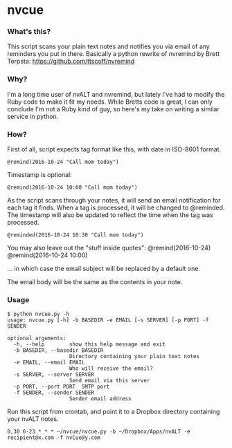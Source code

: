 # nvcue
### What's this?
This script scans your plain text notes and notifies you via email of any reminders you put in there.
Basically a python rewrite of nvremind by Brett Terpsta: https://github.com/ttscoff/nvremind

### Why?
I'm a long time user of nvALT and nvremind, but lately I've had to modify the Ruby code to make it fit my needs. While Bretts code is great, I can only conclude I'm not a Ruby kind of guy, so here's my take on writing a similar service in python.

### How?
First of all, script expects tag format like this, with date in ISO-8601 format.

    @remind(2016-10-24 "Call mom today")

Timestamp is optional:

    @remind(2016-10-24 10:00 "Call mom today")

As the script scans through your notes, it will send an email notification for each tag it finds. When a tag is processed, it will be changed to @reminded. The timestamp will also be updated to reflect the time when the tag was processed.

    @reminded(2016-10-24 10:30 "Call mom today")

You may also leave out the "stuff inside quotes":
    @remind(2016-10-24)
    @remind(2016-10-24 10:00)

... in which case the email subject will be replaced by a default one.

The email body will be the same as the contents in your note.


### Usage
    $ python nvcue.py -h
    usage: nvcue.py [-h] -b BASEDIR -e EMAIL [-s SERVER] [-p PORT] -f SENDER

    optional arguments:
      -h, --help        show this help message and exit
      -b BASEDIR, --basedir BASEDIR
                        Directory containing your plain text notes
      -e EMAIL, --email EMAIL
                        Who will receive the email?
      -s SERVER, --server SERVER
                        Send email via this server
      -p PORT, --port PORT  SMTP port
      -f SENDER, --sender SENDER
                        Sender email address

Run this script from crontab, and point it to a Dropbox directory containing your nvALT notes.

    0,30 6-23 * * * ~/nvcue/nvcue.py -b ~/Dropbox/Apps/nvALT -e recipient@x.com -f nvCue@y.com

